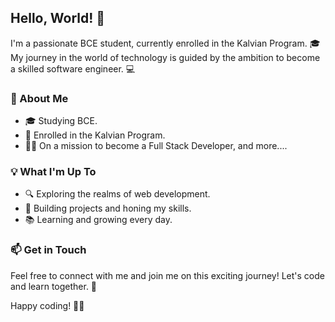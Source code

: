 ## Hello, World! 👋

I'm a passionate BCE student, currently enrolled in the Kalvian Program. 🎓 My journey in the world of technology is guided by the ambition to become a skilled software engineer. 💻

### 🌱 About Me

- 🎓 Studying BCE.
- 💼 Enrolled in the Kalvian Program.
- 👨‍💻 On a mission to become a Full Stack Developer, and more....

### 💡 What I'm Up To

- 🔍 Exploring the realms of web development.
- 🚀 Building projects and honing my skills.
- 📚 Learning and growing every day.

### 📫 Get in Touch

Feel free to connect with me and join me on this exciting journey! Let's code and learn together. 🚀

Happy coding! 🚴‍♂️
